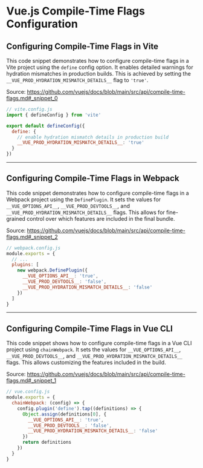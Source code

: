 # Vue.js Compile-Time Flags Configuration

## Configuring Compile-Time Flags in Vite

This code snippet demonstrates how to configure compile-time flags in a Vite project using the `define` config option. It enables detailed warnings for hydration mismatches in production builds. This is achieved by setting the `__VUE_PROD_HYDRATION_MISMATCH_DETAILS__` flag to `'true'`.

Source: https://github.com/vuejs/docs/blob/main/src/api/compile-time-flags.md#_snippet_0

```JavaScript
// vite.config.js
import { defineConfig } from 'vite'

export default defineConfig({
  define: {
    // enable hydration mismatch details in production build
    __VUE_PROD_HYDRATION_MISMATCH_DETAILS__: 'true'
  }
})
```

---

## Configuring Compile-Time Flags in Webpack

This code snippet demonstrates how to configure compile-time flags in a Webpack project using the `DefinePlugin`. It sets the values for `__VUE_OPTIONS_API__`, `__VUE_PROD_DEVTOOLS__`, and `__VUE_PROD_HYDRATION_MISMATCH_DETAILS__` flags. This allows for fine-grained control over which features are included in the final bundle.

Source: https://github.com/vuejs/docs/blob/main/src/api/compile-time-flags.md#_snippet_2

```JavaScript
// webpack.config.js
module.exports = {
  // ...
  plugins: [
    new webpack.DefinePlugin({
      __VUE_OPTIONS_API__: 'true',
      __VUE_PROD_DEVTOOLS__: 'false',
      __VUE_PROD_HYDRATION_MISMATCH_DETAILS__: 'false'
    })
  ]
}
```

---

## Configuring Compile-Time Flags in Vue CLI

This code snippet shows how to configure compile-time flags in a Vue CLI project using `chainWebpack`. It sets the values for `__VUE_OPTIONS_API__`, `__VUE_PROD_DEVTOOLS__`, and `__VUE_PROD_HYDRATION_MISMATCH_DETAILS__` flags. This allows customizing the features included in the build.

Source: https://github.com/vuejs/docs/blob/main/src/api/compile-time-flags.md#_snippet_1

```JavaScript
// vue.config.js
module.exports = {
  chainWebpack: (config) => {
    config.plugin('define').tap((definitions) => {
      Object.assign(definitions[0], {
        __VUE_OPTIONS_API__: 'true',
        __VUE_PROD_DEVTOOLS__: 'false',
        __VUE_PROD_HYDRATION_MISMATCH_DETAILS__: 'false'
      })
      return definitions
    })
  }
}
```

